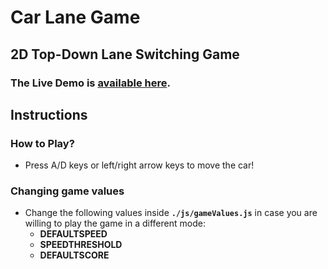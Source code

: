 # Car Lane Game
## 2D Top-Down Lane Switching Game

### The Live Demo is [available here](https://whoisbinit.me/LF-Internship-Assignments/JS/Car%20Lane%20Game/index.html).

## Instructions

### How to Play?

* Press A/D keys or left/right arrow keys to move the car!


### Changing game values

* Change the following values inside **`./js/gameValues.js`** in case you are willing to play the game in a different mode:
    - **DEFAULTSPEED**
    - **SPEEDTHRESHOLD**
    - **DEFAULTSCORE**